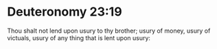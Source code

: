 # Deuteronomy 23:19

Thou shalt not lend upon usury to thy brother; usury of money, usury of victuals, usury of any thing that is lent upon usury: